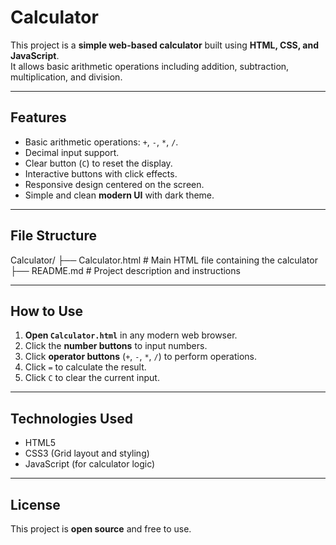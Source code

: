 # Calculator

This project is a **simple web-based calculator** built using **HTML, CSS, and JavaScript**.  
It allows basic arithmetic operations including addition, subtraction, multiplication, and division.

---

## Features

- Basic arithmetic operations: `+`, `-`, `*`, `/`.
- Decimal input support.
- Clear button (`C`) to reset the display.
- Interactive buttons with click effects.
- Responsive design centered on the screen.
- Simple and clean **modern UI** with dark theme.

---

## File Structure

Calculator/
├── Calculator.html # Main HTML file containing the calculator
├── README.md # Project description and instructions

---

## How to Use

1. **Open `Calculator.html`** in any modern web browser.  
2. Click the **number buttons** to input numbers.  
3. Click **operator buttons** (`+`, `-`, `*`, `/`) to perform operations.  
4. Click `=` to calculate the result.  
5. Click `C` to clear the current input.  

---

## Technologies Used

- HTML5
- CSS3 (Grid layout and styling)
- JavaScript (for calculator logic)

---

## License

This project is **open source** and free to use.

